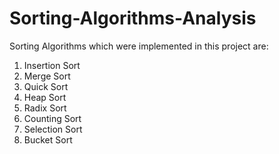# Sorting-Algorithms-Analysis

Sorting Algorithms which were implemented in this project are:
1. Insertion Sort
2. Merge Sort
3. Quick Sort
4. Heap Sort
5. Radix Sort
6. Counting Sort
7. Selection Sort
8. Bucket Sort
